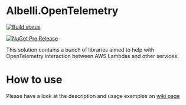 # Albelli.OpenTelemetry


[![Build status](https://ci.appveyor.com/api/projects/status/fr0go7300shdvevh/branch/master?svg=true)](https://ci.appveyor.com/project/albumprinter/albelli-opentelemetry/branch/master)

[![NuGet Pre Release](https://img.shields.io/nuget/vpre/Albelli.OpenTelemetry.Core.svg)](https://www.nuget.org/packages/Albelli.OpenTelemetry.Core/)


This solution contains a bunch of libraries aimed to help with OpenTelemetry interaction between AWS Lambdas and other services.

# How to use

Please have a look at the description and usage examples on [wiki page](https://github.com/albumprinter/Albelli.OpenTelemetry/wiki)
